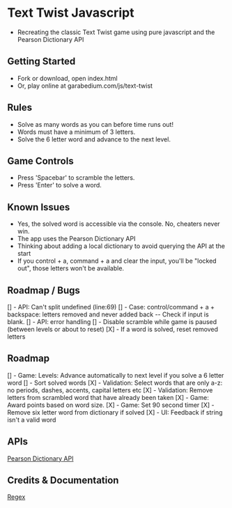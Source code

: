 # Text Twist Javascript
- Recreating the classic Text Twist game using pure javascript and the Pearson Dictionary API

## Getting Started
- Fork or download, open index.html
- Or, play online at garabedium.com/js/text-twist

## Rules
- Solve as many words as you can before time runs out!
- Words must have a minimum of 3 letters.
- Solve the 6 letter word and advance to the next level.

## Game Controls
- Press 'Spacebar' to scramble the letters.
- Press 'Enter' to solve a word.

## Known Issues
- Yes, the solved word is accessible via the console. No, cheaters never win.
- The app uses the Pearson Dictionary API
- Thinking about adding a local dictionary to avoid querying the API at the start
- If you control + a, command + a and clear the input, you'll be "locked out", those letters won't be available.

## Roadmap / Bugs
[] - API: Can't split undefined (line:69)
[] - Case: control/command + a + backspace: letters removed and never added back
	-- Check if input is blank.
[] - API: error handling
[] - Disable scramble while game is paused (between levels or about to reset)
[X] - If a word is solved, reset removed letters

## Roadmap
[] - Game: Levels: Advance automatically to next level if you solve a 6 letter word
[] - Sort solved words
[X] - Validation: Select words that are only a-z: no periods, dashes, accents, capital letters etc
[X] - Validation: Remove letters from scrambled word that have already been taken
[X] - Game: Award points based on word size.
[X] - Game: Set 90 second timer
[X] - Remove six letter word from dictionary if solved
[X] - UI: Feedback if string isn't a valid word

## APIs
[Pearson Dictionary API](http://developer.pearson.com/apis/dictionaries)

## Credits & Documentation
[Regex](http://stackoverflow.com/questions/23476532/check-if-string-contains-only-letters-in-javascript)